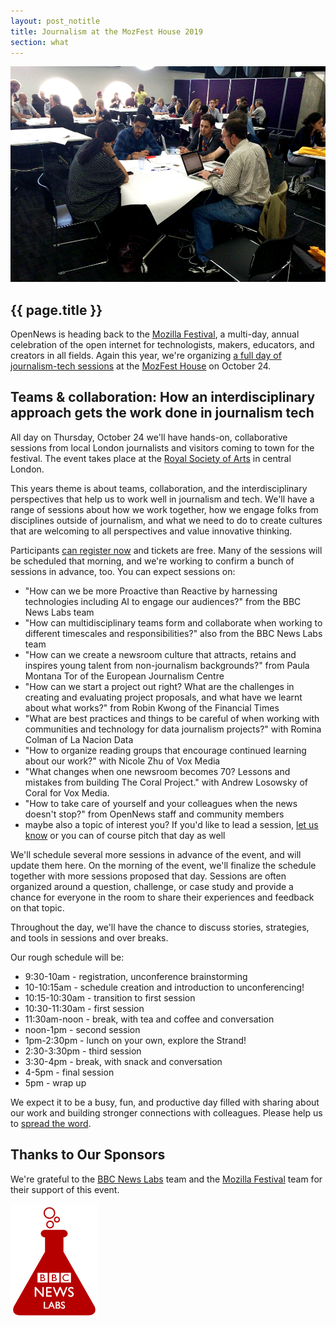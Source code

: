 ```yaml
---
layout: post_notitle
title: Journalism at the MozFest House 2019
section: what
---
```


<img src="/media/img/mozfest2015_01.jpg" class="topline">

<h2>{{ page.title }}</h2>

<p class="bodybig">OpenNews is heading back to the <a href="https://mozillafestival.org/">Mozilla Festival</a>, a multi-day, annual celebration of the open internet for technologists, makers, educators, and creators in all fields. Again this year, we're organizing <a href="https://ti.to/opennews-events/teams-collaboration-how-an-interdisciplinary-approach-gets-the-work-done-in-journalism-tech">a full day of journalism-tech sessions</a> at the <a href="https://mozillafestival.org/house">MozFest House</a> on October 24.</p>

## Teams & collaboration: How an interdisciplinary approach gets the work done in journalism tech
All day on Thursday, October 24 we'll have hands-on, collaborative sessions from local London journalists and visitors coming to town for the festival. The event takes place at the [Royal Society of Arts](https://www.google.com/maps/place/RSA+House/@51.5093702,-0.1248943,17z/data=!3m1!4b1!4m5!3m4!1s0x487604c9572d71f1:0xc61aaa0727953544!8m2!3d51.5093669!4d-0.1227056) in central London.

This years theme is about teams, collaboration, and the interdisciplinary perspectives that help us to work well in journalism and tech. We'll have a range of sessions about how we work together, how we engage folks from disciplines outside of journalism, and what we need to do to create cultures that are welcoming to all perspectives and value innovative thinking.

Participants [can register now](https://ti.to/opennews-events/teams-collaboration-how-an-interdisciplinary-approach-gets-the-work-done-in-journalism-tech) and tickets are free. Many of the sessions will be scheduled that morning, and we're working to confirm a bunch of sessions in advance, too. You can expect sessions on:

* "How can we be more Proactive than Reactive by harnessing technologies including AI to engage our audiences?" from the BBC News Labs team
* "How can multidisciplinary teams form and collaborate when working to different timescales and responsibilities?" also from the BBC News Labs team
* "How can we create a newsroom culture that attracts, retains and inspires young talent from non-journalism backgrounds?" from Paula Montana Tor of the European Journalism Centre
* "How can we start a project out right? What are the challenges in creating and evaluating project proposals, and what have we learnt about what works?" from Robin Kwong of the Financial Times
* "What are best practices and things to be careful of when working with communities and technology for data journalism projects?" with Romina Colman of La Nacion Data
* "How to organize reading groups that encourage continued learning about our work?" with Nicole Zhu of Vox Media
* "What changes when one newsroom becomes 70? Lessons and mistakes from building The Coral Project." with Andrew Losowsky of Coral for Vox Media.
* "How to take care of yourself and your colleagues when the news doesn't stop?" from OpenNews staff and community members
* maybe also a topic of interest you? If you'd like to lead a session, [let us know](mailto:erika@opennews.org) or you can of course pitch that day as well

We'll schedule several more sessions in advance of the event, and will update them here. On the morning of the event, we'll finalize the schedule together with more sessions proposed that day. Sessions are often organized around a question, challenge, or case study and provide a chance for everyone in the room to share their experiences and feedback on that topic. 

Throughout the day, we'll have the chance to discuss stories, strategies, and tools in sessions and over breaks.

Our rough schedule will be:

* 9:30-10am - registration, unconference brainstorming
* 10-10:15am - schedule creation and introduction to unconferencing!
* 10:15-10:30am - transition to first session
* 10:30-11:30am - first session
* 11:30am-noon - break, with tea and coffee and conversation
* noon-1pm - second session
* 1pm-2:30pm - lunch on your own, explore the Strand!
* 2:30-3:30pm - third session
* 3:30-4pm - break, with snack and conversation
* 4-5pm - final session
* 5pm - wrap up

We expect it to be a busy, fun, and productive day filled with sharing about our work and building stronger connections with colleagues. Please help us to [spread the word](https://ti.to/opennews-events/teams-collaboration-how-an-interdisciplinary-approach-gets-the-work-done-in-journalism-tech).

## Thanks to Our Sponsors
We're grateful to the [BBC News Labs](http://bbcnewslabs.co.uk/) team and the [Mozilla Festival](https://mozillafestival.org) team for their support of this event.

<a href="http://bbcnewslabs.co.uk/"><img src="/media/img/BBCNewsLabsLogo.jpg" alt="BBC News Labs logo"></a>

